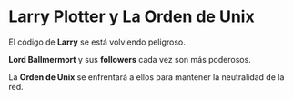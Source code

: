 # Larry Plotter y La Orden de Unix

El código de **Larry** se está volviendo peligroso.

**Lord Ballmermort** y sus **followers** cada vez son más poderosos.

La **Orden de Unix** se enfrentará a ellos para mantener la neutralidad de la red.

